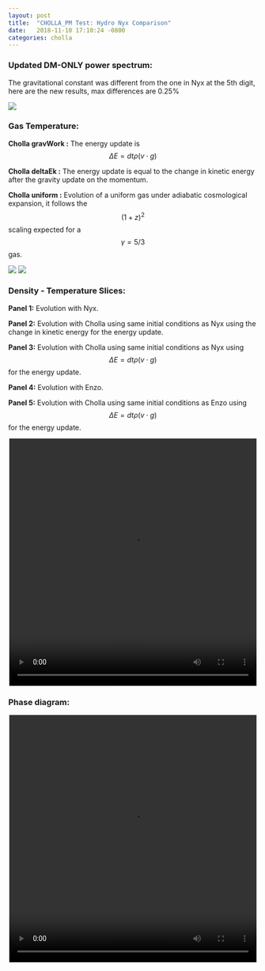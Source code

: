 ```yaml
---
layout: post
title:  "CHOLLA_PM Test: Hydro Nyx Comparison"
date:   2018-11-10 17:10:24 -0800
categories: cholla
---
```





### Updated DM-ONLY power spectrum:

The gravitational constant was different from the one in Nyx at the 5th digit, here are the new results, max differences are 0.25%

<img src="{{ site.url }}assets/images/power_dm_nyx_256_1.png">


### Gas Temperature:


**Cholla gravWork :** The energy update is $$\Delta E = dt \rho(  v \cdot  g) $$

**Cholla deltaEk :** The energy update is equal to the change in kinetic energy after the gravity update on the momentum.

**Cholla uniform :** Evolution of a uniform gas under adiabatic cosmological expansion, it follows the $$(1+z)^2 $$ scaling expected for a $$\gamma = 5/3 $$ gas.

<img src="{{ site.url }}assets/images/temp_nyx_vol.png">

<img src="{{ site.url }}assets/images/temp_nyx_mass.png">

### Density - Temperature Slices:

**Panel 1:** Evolution with Nyx.

**Panel 2:** Evolution with Cholla using same initial conditions as Nyx using the change in kinetic energy for the energy update.

**Panel 3:** Evolution with Cholla using same initial conditions as Nyx using $$\Delta E = dt \rho(  v \cdot  g) $$for the energy update.

**Panel 4:** Evolution with Enzo.

**Panel 5:** Evolution with Cholla using same initial conditions as Enzo using $$\Delta E = dt \rho(  v \cdot  g) $$for the energy update.


<div style="text-align: center">
<video src="{{ site.url }}assets/videos/density_temp.mp4" width="500" height="500" controls preload> </video>
</div>

### Phase diagram:


<div style="text-align: center">
<video src="{{ site.url }}assets/videos/thermal_history_1.mp4" width="500" height="500" controls preload> </video>
</div>
